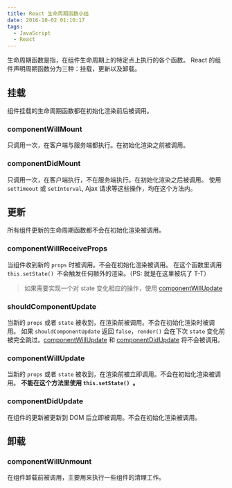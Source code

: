 ```yaml
---
title: React 生命周期函数小结
date: 2016-10-02 01:10:17
tags:
  - JavaScript
  - React
---
```


生命周期函数是指，在组件生命周期上的特定点上执行的各个函数。
React 的组件声明周期函数分为三种：挂载，更新以及卸载。

## 挂载
组件挂载的生命周期函数都在初始化渲染前后被调用。

### componentWillMount
只调用一次，在客户端与服务端都执行。在初始化渲染之前被调用。

<!-- more -->

### componentDidMount
只调用一次，在客户端执行，不在服务端执行。在初始化渲染之后被调用。
使用 `setTimeout` 或 `setInterval`, Ajax 请求等这些操作，均在这个方法内。

## 更新
所有组件更新的生命周期函数都不会在初始化渲染被调用。

### componentWillReceiveProps
当组件收到新的 `props` 时被调用。不会在初始化渲染被调用。
在这个函数里调用 `this.setState() `不会触发任何额外的渲染。（PS: 就是在这里被坑了 T-T）

>  如果需要实现一个对 state 变化相应的操作，使用 [componentWillUpdate](#componentWillUpdate)

### shouldComponentUpdate

当新的 `props` 或者 `state` 被收到，在渲染前被调用。不会在初始化渲染时被调用。
如果 `shouldComponentUpdate` 返回 `false`，`render()` 会在下次 `state` 变化前被完全跳过。[componentWillUpdate](#componentWillUpdate)  和 [componentDidUpdate](#componentDidUpdate)  将不会被调用。

### componentWillUpdate
当新的 `props` 或者 `state` 被收到，在渲染前被立即调用。不会在初始化渲染被调用。
**不能在这个方法里使用 `this.setState() `。**

### componentDidUpdate
在组件的更新被更新到 DOM 后立即被调用。不会在初始化渲染被调用。

## 卸载

### componentWillUnmount
在组件卸载前被调用，主要用来执行一些组件的清理工作。